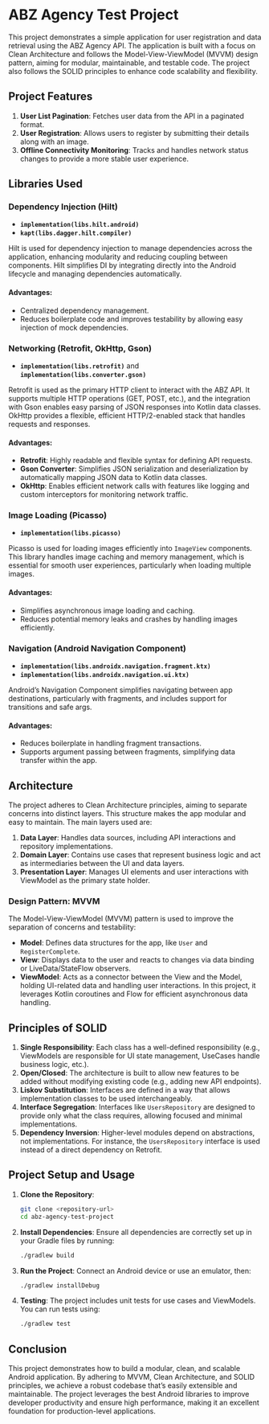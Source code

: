 # ABZ Agency Test Project

This project demonstrates a simple application for user registration and data retrieval using the ABZ Agency API. The application is built with a focus on Clean Architecture and follows the Model-View-ViewModel (MVVM) design pattern, aiming for modular, maintainable, and testable code. The project also follows the SOLID principles to enhance code scalability and flexibility.

## Project Features

1. **User List Pagination**: Fetches user data from the API in a paginated format.
2. **User Registration**: Allows users to register by submitting their details along with an image.
3. **Offline Connectivity Monitoring**: Tracks and handles network status changes to provide a more stable user experience.

## Libraries Used

### Dependency Injection (Hilt)

- **`implementation(libs.hilt.android)`**
- **`kapt(libs.dagger.hilt.compiler)`**

Hilt is used for dependency injection to manage dependencies across the application, enhancing modularity and reducing coupling between components. Hilt simplifies DI by integrating directly into the Android lifecycle and managing dependencies automatically.

#### Advantages:
- Centralized dependency management.
- Reduces boilerplate code and improves testability by allowing easy injection of mock dependencies.

### Networking (Retrofit, OkHttp, Gson)

- **`implementation(libs.retrofit)`** and **`implementation(libs.converter.gson)`**

Retrofit is used as the primary HTTP client to interact with the ABZ API. It supports multiple HTTP operations (GET, POST, etc.), and the integration with Gson enables easy parsing of JSON responses into Kotlin data classes. OkHttp provides a flexible, efficient HTTP/2-enabled stack that handles requests and responses.

#### Advantages:
- **Retrofit**: Highly readable and flexible syntax for defining API requests.
- **Gson Converter**: Simplifies JSON serialization and deserialization by automatically mapping JSON data to Kotlin data classes.
- **OkHttp**: Enables efficient network calls with features like logging and custom interceptors for monitoring network traffic.

### Image Loading (Picasso)

- **`implementation(libs.picasso)`**

Picasso is used for loading images efficiently into `ImageView` components. This library handles image caching and memory management, which is essential for smooth user experiences, particularly when loading multiple images.

#### Advantages:
- Simplifies asynchronous image loading and caching.
- Reduces potential memory leaks and crashes by handling images efficiently.

### Navigation (Android Navigation Component)

- **`implementation(libs.androidx.navigation.fragment.ktx)`**
- **`implementation(libs.androidx.navigation.ui.ktx)`**

Android’s Navigation Component simplifies navigating between app destinations, particularly with fragments, and includes support for transitions and safe args.

#### Advantages:
- Reduces boilerplate in handling fragment transactions.
- Supports argument passing between fragments, simplifying data transfer within the app.

## Architecture

The project adheres to Clean Architecture principles, aiming to separate concerns into distinct layers. This structure makes the app modular and easy to maintain. The main layers used are:

1. **Data Layer**: Handles data sources, including API interactions and repository implementations.
2. **Domain Layer**: Contains use cases that represent business logic and act as intermediaries between the UI and data layers.
3. **Presentation Layer**: Manages UI elements and user interactions with ViewModel as the primary state holder.

### Design Pattern: MVVM

The Model-View-ViewModel (MVVM) pattern is used to improve the separation of concerns and testability:

- **Model**: Defines data structures for the app, like `User` and `RegisterComplete`.
- **View**: Displays data to the user and reacts to changes via data binding or LiveData/StateFlow observers.
- **ViewModel**: Acts as a connector between the View and the Model, holding UI-related data and handling user interactions. In this project, it leverages Kotlin coroutines and Flow for efficient asynchronous data handling.

## Principles of SOLID

1. **Single Responsibility**: Each class has a well-defined responsibility (e.g., ViewModels are responsible for UI state management, UseCases handle business logic, etc.).
2. **Open/Closed**: The architecture is built to allow new features to be added without modifying existing code (e.g., adding new API endpoints).
3. **Liskov Substitution**: Interfaces are defined in a way that allows implementation classes to be used interchangeably.
4. **Interface Segregation**: Interfaces like `UsersRepository` are designed to provide only what the class requires, allowing focused and minimal implementations.
5. **Dependency Inversion**: Higher-level modules depend on abstractions, not implementations. For instance, the `UsersRepository` interface is used instead of a direct dependency on Retrofit.

## Project Setup and Usage

1. **Clone the Repository**:
   ```bash
   git clone <repository-url>
   cd abz-agency-test-project
   ```

2. **Install Dependencies**:
   Ensure all dependencies are correctly set up in your Gradle files by running:
   ```bash
   ./gradlew build
   ```

3. **Run the Project**:
   Connect an Android device or use an emulator, then:
   ```bash
   ./gradlew installDebug
   ```

4. **Testing**:
   The project includes unit tests for use cases and ViewModels. You can run tests using:
   ```bash
   ./gradlew test
   ```

## Conclusion

This project demonstrates how to build a modular, clean, and scalable Android application. By adhering to MVVM, Clean Architecture, and SOLID principles, we achieve a robust codebase that’s easily extensible and maintainable. The project leverages the best Android libraries to improve developer productivity and ensure high performance, making it an excellent foundation for production-level applications.